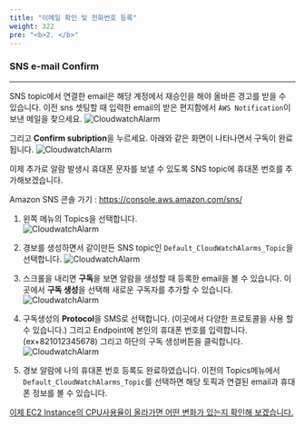 ```yaml
---
title: "이메일 확인 및 전화번호 등록"
weight: 322
pre: "<b>2. </b>"
---
```


### SNS e-mail Confirm
---
SNS topic에서 연결한 email은 해당 계정에서 재승인을 해야 올바른 경고를 받을 수 있습니다. 이전 sns 셋팅할 때 입력한 email의 받은 편지함에서 `ÀWS Notification`이 보낸 메일을 찾으세요. 
   ![CloudwatchAlarm](/images/war/cloudwatch-confirm.png#medium)

그리고 **Confirm subription**을 누르세요. 아래와 같은 화면이 나타나면서 구독이 완료됩니다. 
   ![CloudwatchAlarm](/images/war/cloudwatch-confirm-fin.png#medium)

이제 추가로 알람 발생시 휴대폰 문자를 보낼 수 있도록 SNS topic에 휴대폰 번호를 추가해보겠습니다. 

Amazon SNS 콘솔 가기 : https://console.aws.amazon.com/sns/ 

1. 왼쪽 메뉴의 Topics을 선택합니다.  
    ![CloudwatchAlarm](/images/war/sns-topics.png)

1. 경보를 생성하면서 같이만든 SNS topic인 `Default_CloudWatchAlarms_Topic`을 선택합니다.
    ![CloudwatchAlarm](/images/war/sns-topics-select.png#medium)

1. 스크롤을 내리면 **구독**을 보면 알람을 생성할 때 등록한 email을 볼 수 있습니다. 이곳에서 **구독 생성**을 선택해 새로운 구독자를 추가할 수 있습니다. 
    ![CloudwatchAlarm](/images/war/sns-topics-create-sub.png#medium)

1. 구독생성의 **Protocol**을 SMS로 선택합니다. (이곳에서 다양한 프로토콜을 사용 할 수 있습니다.) 그리고 Endpoint에 본인의 휴대폰 번호를 입력합니다. (ex+821012345678) 그리고 하단의 구독 생성버튼을 클릭합니다. 
    ![CloudwatchAlarm](/images/war/sns-topics-create-sub-fin.png#medium)

1. 경보 알람에 나의 휴대폰 번호 등록도 완료하였습니다. 이전의 Topics메뉴에서 `Default_CloudWatchAlarms_Topic`를 선택하면 해당 토픽과 연결된 email과 휴대폰 정보를 볼 수 있습니다. 

[이제 EC2 Instance의 CPU사용율이 올라가면 어떤 변화가 있는지 확인해 보겠습니다.](/performanceefficiency/cloudwatcheventemail/ec2)
 
